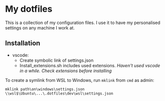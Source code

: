 # My dotfiles
This is a collection of my configuration files.
I use it to have my personalised settings on any machine I work at.

## Installation

* vscode:
  - Create symbolic link of settings.json
  - Install_extensions.sh includes used extensions.
    *Haven't used vscode in a while. Check extensions before installing*

To create a symlink from WSL to Windows, run `mklink` from `cmd` as
admin:

```
mklink path\on\windows\settings.json \\wsl$\Ubuntu\...\.dotfiles\dev\wsl\settings.json
```
